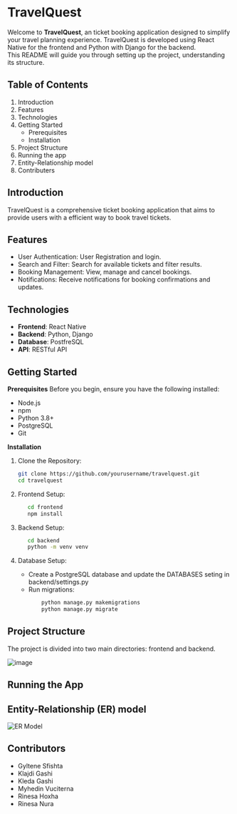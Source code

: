 # TravelQuest
Welcome to **TravelQuest**, an ticket booking application designed to simplify your travel planning experience. TravelQuest is developed using React Native for the frontend and Python with Django for the backend.  
This README will guide you through setting up the project, understanding its structure.

## Table of Contents
1. Introduction
2. Features
3. Technologies
4. Getting Started
   * Prerequisites
   * Installation
5. Project Structure
6. Running the app
7. Entity-Relationship model
8. Contributers

## Introduction 
TravelQuest is a comprehensive ticket booking application that aims to provide users with a efficient way to book travel tickets. 

## Features 
* User Authentication: User Registration and login.
* Search and Filter: Search for available tickets and filter results.
* Booking Management: View, manage and cancel bookings.
* Notifications: Receive notifications for booking confirmations and updates.

## Technologies
* **Frontend**: React Native
* **Backend**: Python, Django
* **Database**: PostfreSQL
* **API**: RESTful API

## Getting Started 
**Prerequisites**
Before you begin, ensure you have the following installed:

* Node.js
* npm 
* Python 3.8+
* PostgreSQL
* Git

**Installation** 

1. Clone the Repository:
   ```bash
   git clone https://github.com/yourusername/travelquest.git 
   cd travelquest
   ```
   
2. Frontend Setup:
   ```bash
      cd frontend
      npm install
   ```

3. Backend Setup:
   ```bash
      cd backend  
      python -m venv venv
   ```
  

4. Database Setup:
   * Create a PostgreSQL database and update the DATABASES seting in backend/settings.py
   * Run migrations:
     ```bash
         python manage.py makemigrations 
         python manage.py migrate
      ```
 
## Project Structure 
The project is divided into two main directories: frontend and backend.

![image](https://github.com/KlajdiGashi/TravelQuest/assets/118850687/9f347462-5058-4507-90b9-370606378eb9)

## Running the App 



## Entity-Relationship (ER) model
![ER Model](https://github.com/KlajdiGashi/TravelQuest/assets/118850687/7f28fc3c-4271-4642-a7c7-11c057fa9819)

## Contributors 
* Gyltene Sfishta
* Klajdi Gashi
* Kleda Gashi
* Myhedin Vuciterna
* Rinesa Hoxha
* Rinesa Nura 
  
